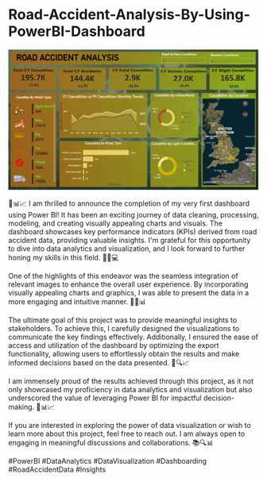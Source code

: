 # Road-Accident-Analysis-By-Using-PowerBI-Dashboard 

![Logo](https://github.com/jaisbhavana/Road-Accident-Analysis-By-Using-PowerBI-Dashboard/blob/main/powerbipro1.png)



🎉📊📈 I am thrilled to announce the completion of my very first dashboard using Power BI! It has been an exciting journey of data cleaning, processing, modeling, and creating visually appealing charts and visuals. The dashboard showcases key performance indicators (KPIs) derived from road accident data, providing valuable insights. I'm grateful for this opportunity to dive into data analytics and visualization, and I look forward to further honing my skills in this field. 🚀💡💻

One of the highlights of this endeavor was the seamless integration of relevant images to enhance the overall user experience. By incorporating visually appealing charts and graphics, I was able to present the data in a more engaging and intuitive manner. 🌈📸📊

The ultimate goal of this project was to provide meaningful insights to stakeholders. To achieve this, I carefully designed the visualizations to communicate the key findings effectively. Additionally, I ensured the ease of access and utilization of the dashboard by optimizing the export functionality, allowing users to effortlessly obtain the results and make informed decisions based on the data presented. 🎯🔍📈

I am immensely proud of the results achieved through this project, as it not only showcased my proficiency in data analytics and visualization but also underscored the value of leveraging Power BI for impactful decision-making. 💪📊📈

If you are interested in exploring the power of data visualization or wish to learn more about this project, feel free to reach out. I am always open to engaging in meaningful discussions and collaborations. 📚🔍📊

#PowerBI #DataAnalytics #DataVisualization #Dashboarding #RoadAccidentData #Insights
